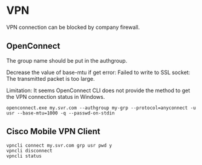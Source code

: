 # VPN

VPN connection can be blocked by company firewall.

## OpenConnect
The group name should be put in the authgroup. 

Decrease the value of base-mtu if get error: Failed to write to SSL socket: The transmitted packet is too large.

Limitation: It seems OpenConnect CLI does not provide the method to get the VPN connection status in Windows.
```
openconnect.exe my.svr.com --authgroup my-grp --protocol=anyconnect -u usr --base-mtu=1000 -q --passwd-on-stdin
```

## Cisco Mobile VPN Client
```
vpncli connect my.svr.com grp usr pwd y
vpncli disconnect
vpncli status
```
  